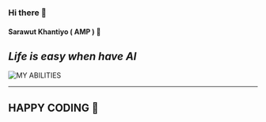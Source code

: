 ### Hi there 👋
#### Sarawut Khantiyo ( AMP ) 🐳

*Life is easy when have AI*
---

![MY ABILITIES](https://github.com/sarakhanx/sarakhanx/assets/87906315/52bd6ba2-9650-4972-8386-6382500867e9)

---

## HAPPY CODING 🐳

<!--
**sarakhanx/sarakhanx** is a ✨ _special_ ✨ repository because its `README.md` (this file) appears on your GitHub profile.

Here are some ideas to get you started:

- 🔭 I’m currently working on ...
- 🌱 I’m currently learning ...
- 👯 I’m looking to collaborate on ...
- 🤔 I’m looking for help with ...
- 💬 Ask me about ...
- 📫 How to reach me: ...
- 😄 Pronouns: ...
- ⚡ Fun fact: ...
-->
